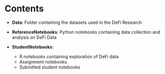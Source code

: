 # Contents

- **Data**: Folder containing the datasets used in the DeFi Research

- **ReferenceNotebooks**: Python notebooks containing data collection and analysis on DeFi Data

- **StudentNotebooks**: 
    - R notebooks containing exploration of DeFi data
    - Assignment notebooks
    - Submitted student notebooks
